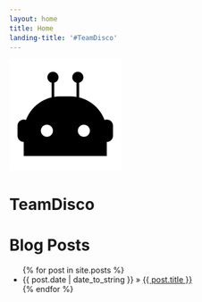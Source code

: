 ```yaml
---
layout: home
title: Home
landing-title: '#TeamDisco'
---
```


<div class="gap center" markdown="1">

<img src="/assets/images/bot.svg" class="big" />

# TeamDisco

</div>



<div id="home">
  <h1>Blog Posts</h1>
  <ul class="posts">
    {% for post in site.posts %}
      <li><span>{{ post.date | date_to_string }}</span> &raquo; <a href="{{ site.baseurl }}{{ post.url }}">{{ post.title }}</a></li>
    {% endfor %}
  </ul>
</div>